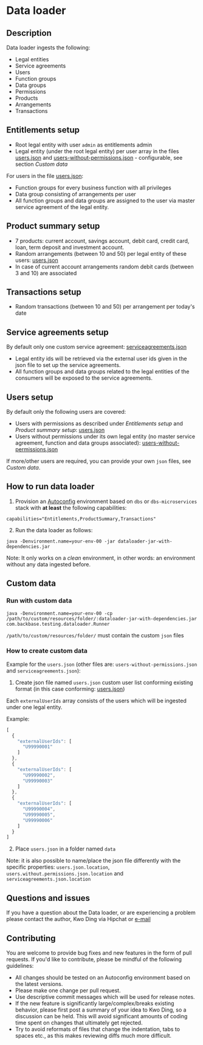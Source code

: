 # Data loader

## Description
Data loader ingests the following:
- Legal entities
- Service agreements
- Users
- Function groups
- Data groups
- Permissions
- Products
- Arrangements
- Transactions

## Entitlements setup
- Root legal entity with user `admin` as entitlements admin
- Legal entity (under the root legal entity) per user array in the files [users.json](src/main/resources/data/users.json) and [users-without-permissions.json](src/main/resources/data/users-without-permissions.json) - configurable, see section *Custom data*

For users in the file [users.json](src/main/resources/data/users.json):
- Function groups for every business function with all privileges
- Data group consisting of arrangements per user
- All function groups and data groups are assigned to the user via master service agreement of the legal entity.

## Product summary setup
- 7 products: current account, savings account, debit card, credit card, loan, term deposit and investment account.
- Random arrangements (between 10 and 50) per legal entity of these users: [users.json](src/main/resources/data/users.json)
- In case of current account arrangements random debit cards (between 3 and 10) are associated

## Transactions setup
- Random transactions (between 10 and 50) per arrangement per today's date

## Service agreements setup
By default only one custom service agreement: [serviceagreements.json](src/main/resources/data/serviceagreements.json)
- Legal entity ids will be retrieved via the external user ids given in the json file to set up the service agreements.
- All function groups and data groups related to the legal entities of the consumers will be exposed to the service agreements.

## Users setup
By default only the following users are covered:
- Users with permissions as described under *Entitlements setup* and *Product summary setup*: [users.json](src/main/resources/data/users.json)
- Users without permissions under its own legal entity (no master service agreement, function and data groups associated): [users-without-permissions.json](src/main/resources/data/users-without-permissions.json)

If more/other users are required, you can provide your own `json` files, see *Custom data*.

## How to run data loader
1. Provision an [Autoconfig](https://backbase.atlassian.net/wiki/x/94BtC) environment based on `dbs` or `dbs-microservices` stack with **at least** the following capabilities:
```
capabilities="Entitlements,ProductSummary,Transactions"
```
2. Run the data loader as follows:
```
java -Denvironment.name=your-env-00 -jar dataloader-jar-with-dependencies.jar
```
Note: It only works on a *clean* environment, in other words: an environment without any data ingested before.

## Custom data

### Run with custom data
```
java -Denvironment.name=your-env-00 -cp /path/to/custom/resources/folder/:dataloader-jar-with-dependencies.jar com.backbase.testing.dataloader.Runner
```
`/path/to/custom/resources/folder/` must contain the custom `json` files

### How to create custom data
Example for the `users.json` (other files are: `users-without-permissions.json` and `serviceagreements.json`):

1. Create json file named `users.json` custom user list conforming existing format (in this case conforming: [users.json](src/main/resources/data/users.json))

Each `externalUserIds` array consists of the users which will be ingested under one legal entity.

Example:
```javascript
[
  {
    "externalUserIds": [
      "U99990001"
    ]
  },
  {
    "externalUserIds": [
      "U99990002",
      "U99990003"
    ]
  },
  {
    "externalUserIds": [
      "U99990004",
      "U99990005",
      "U99990006"
    ]
  }
]
```
2. Place `users.json` in a folder named `data`

Note: it is also possible to name/place the json file differently with the specific properties: `users.json.location`, `users.without.permissions.json.location` and `serviceagreements.json.location`

## Questions and issues
If you have a question about the Data loader, or are experiencing a problem please contact the author, Kwo Ding via Hipchat or [e-mail](mailto:kwo@backbase.com)

## Contributing
You are welcome to provide bug fixes and new features in the form of pull requests. If you'd like to contribute, please be mindful of the following guidelines:

- All changes should be tested on an Autoconfig environment based on the latest versions.
- Please make one change per pull request.
- Use descriptive commit messages which will be used for release notes.
- If the new feature is significantly large/complex/breaks existing behavior, please first post a summary of your idea to Kwo Ding, so a discussion can be held. This will avoid significant amounts of coding time spent on changes that ultimately get rejected.
- Try to avoid reformats of files that change the indentation, tabs to spaces etc., as this makes reviewing diffs much more difficult.